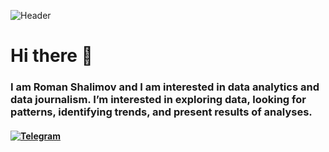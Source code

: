 ![Header](Chappie.gif "Header")
# Hi there 👋
### I am Roman Shalimov and I am interested in data analytics and data journalism. I’m interested in exploring data, looking for patterns, identifying trends, and present results of analyses. 
#### [![Telegram](https://img.shields.io/badge/Telegram-2CA5E0?style=for-the-badge&logo=telegram&logoColor=white)](https://t.me/moshe18)
